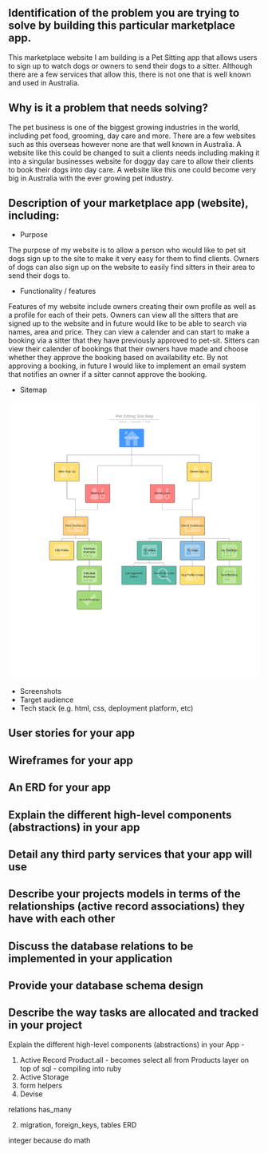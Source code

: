 
## Identification of the problem you are trying to solve by building this particular marketplace app.

This marketplace website I am building is a Pet Sitting app that allows users to sign up to watch dogs or owners to send their dogs to a sitter. Although there are a few services that allow this, there is not one that is well known and used in Australia. 

## Why is it a problem that needs solving?

The pet business is one of the biggest growing industries in the world, including pet food, grooming, day care and more. There are a few websites such as this overseas however none are that well known in Australia. A website like this could be changed to suit a clients needs including making it into a singular businesses website for doggy day care to allow their clients to book their dogs into day care. A website like this one could become very big in Australia with the ever growing pet industry. 

## Description of your marketplace app (website), including:
- Purpose

The purpose of my website is to allow a person who would like to pet sit dogs sign up to the site to make it very easy for them to find clients. Owners of dogs can also sign up on the website to easily find sitters in their area to send their dogs to. 

- Functionality / features

Features of my website include owners creating their own profile as well as a profile for each of their pets. Owners can view all the sitters that are signed up to the website and in future would like to be able to search via names, area and price. They can view a calender and can start to make a booking via a sitter that they have previously approved to pet-sit. Sitters can view their calender of bookings that their owners have made and choose whether they approve the booking based on availability etc. By not approving a booking, in future I would like to implement an email system that notifies an owner if a sitter cannot approve the booking. 

- Sitemap

![Pet Sitting Site Map](docs/pet-sitting-site-map.png)

- Screenshots
- Target audience
- Tech stack (e.g. html, css, deployment platform, etc)

## User stories for your app

## Wireframes for your app

## An ERD for your app

## Explain the different high-level components (abstractions) in your app

## Detail any third party services that your app will use

## Describe your projects models in terms of the relationships (active record associations) they have with each other

## Discuss the database relations to be implemented in your application


## Provide your database schema design

## Describe the way tasks are allocated and tracked in your project




Explain the different high-level components (abstractions) in your App - 
1. Active Record
Product.all - becomes select all from Products
layer on top of sql - compiling into ruby
2. Active Storage 
3. form helpers
4. Devise


relations has_many

2. migration, foreign_keys, tables ERD

integer because do math

